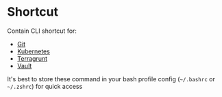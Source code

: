 # Shortcut

Contain CLI shortcut for:
- [Git](git.md)
- [Kubernetes](kubernetes.md)
- [Terragrunt](terragrunt.md)
- [Vault](vault.md)

It's best to store these command in your bash profile config (`~/.bashrc` or `~/.zshrc`) for quick access
